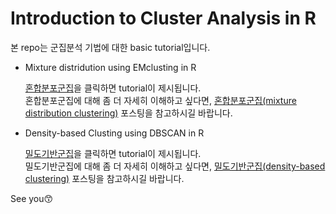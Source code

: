 # Introduction to Cluster Analysis in R
      
본 repo는 군집분석 기법에 대한 basic tutorial입니다.   


-  Mixture distridution using EMclusting in R
    
    [혼합분포군집](https://eeyem.github.io/Cluster-Analysis/EMclust.html)을 클릭하면 tutorial이 제시됩니다.     
혼합분포군집에 대해 좀 더 자세히 이해하고 싶다면, [혼합분포군집(mixture distribution clustering)](https://syj9700.tistory.com/39?category=850753) 포스팅을 참고하시길 바랍니다.   

      

-  Density-based Clusting using DBSCAN in R
    
  
    [밀도기반군집](https://eeyem.github.io/Cluster-Analysis/Density-based-Clust.html)을 클릭하면 tutorial이 제시됩니다.     
밀도기반군집에 대해 좀 더 자세히 이해하고 싶다면, [밀도기반군집(density-based clustering)](https://syj9700.tistory.com/40?category=850753) 포스팅을 참고하시길 바랍니다. 
 


      
 

See you😙
